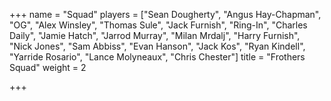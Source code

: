 +++
name = "Squad"
players = ["Sean Dougherty", "Angus Hay-Chapman", "OG", "Alex Winsley", "Thomas Sule", "Jack Furnish", "Ring-In", "Charles Daily", "Jamie Hatch", "Jarrod Murray", "Milan Mrdalj", "Harry Furnish", "Nick Jones", "Sam Abbiss", "Evan Hanson", "Jack Kos", "Ryan Kindell", "Yarride Rosario", "Lance Molyneaux", "Chris Chester"]
title = "Frothers Squad"
weight = 2

+++
